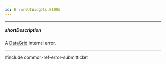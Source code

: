 ```yaml
---
id: ErrorsUIWidgets.E1006
---
```

---
##### shortDescription
A [DataGrid](/api-reference/10%20UI%20Components/dxDataGrid '/Documentation/ApiReference/UI_Components/dxDataGrid/') internal error.

---
#include common-ref-error-submitticket
